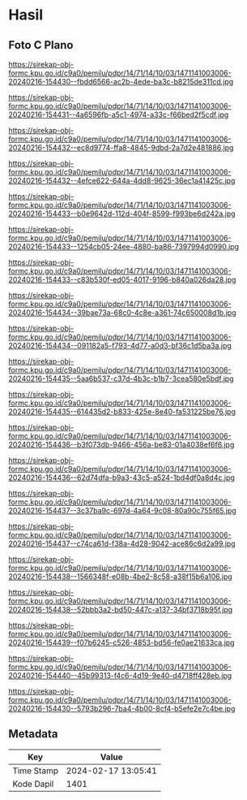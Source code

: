 # Hasil

## Foto C Plano

https://sirekap-obj-formc.kpu.go.id/c9a0/pemilu/pdpr/14/71/14/10/03/1471141003006-20240216-154430--fbdd6566-ac2b-4ede-ba3c-b8215de311cd.jpg

https://sirekap-obj-formc.kpu.go.id/c9a0/pemilu/pdpr/14/71/14/10/03/1471141003006-20240216-154431--4a6596fb-a5c1-4974-a33c-f66bed2f5cdf.jpg

https://sirekap-obj-formc.kpu.go.id/c9a0/pemilu/pdpr/14/71/14/10/03/1471141003006-20240216-154432--ec8d9774-ffa8-4845-9dbd-2a7d2e481886.jpg

https://sirekap-obj-formc.kpu.go.id/c9a0/pemilu/pdpr/14/71/14/10/03/1471141003006-20240216-154432--4efce622-644a-4dd8-9625-36ec1a41425c.jpg

https://sirekap-obj-formc.kpu.go.id/c9a0/pemilu/pdpr/14/71/14/10/03/1471141003006-20240216-154433--b0e9642d-112d-404f-8599-f993be6d242a.jpg

https://sirekap-obj-formc.kpu.go.id/c9a0/pemilu/pdpr/14/71/14/10/03/1471141003006-20240216-154433--1254cb05-24ee-4880-ba86-7397994d0990.jpg

https://sirekap-obj-formc.kpu.go.id/c9a0/pemilu/pdpr/14/71/14/10/03/1471141003006-20240216-154433--c83b530f-ed05-4017-9196-b840a026da28.jpg

https://sirekap-obj-formc.kpu.go.id/c9a0/pemilu/pdpr/14/71/14/10/03/1471141003006-20240216-154434--39bae73a-68c0-4c8e-a361-74c650008d1b.jpg

https://sirekap-obj-formc.kpu.go.id/c9a0/pemilu/pdpr/14/71/14/10/03/1471141003006-20240216-154434--091182a5-f793-4d77-a0d3-bf36c1d5ba3a.jpg

https://sirekap-obj-formc.kpu.go.id/c9a0/pemilu/pdpr/14/71/14/10/03/1471141003006-20240216-154435--5aa6b537-c37d-4b3c-b1b7-3cea580e5bdf.jpg

https://sirekap-obj-formc.kpu.go.id/c9a0/pemilu/pdpr/14/71/14/10/03/1471141003006-20240216-154435--614435d2-b833-425e-8e40-fa531225be76.jpg

https://sirekap-obj-formc.kpu.go.id/c9a0/pemilu/pdpr/14/71/14/10/03/1471141003006-20240216-154436--b3f073db-9466-456a-be83-01a4038ef6f6.jpg

https://sirekap-obj-formc.kpu.go.id/c9a0/pemilu/pdpr/14/71/14/10/03/1471141003006-20240216-154436--62d74dfa-b9a3-43c5-a524-1bd4df0a8d4c.jpg

https://sirekap-obj-formc.kpu.go.id/c9a0/pemilu/pdpr/14/71/14/10/03/1471141003006-20240216-154437--3c37ba9c-697d-4a64-9c08-80a90c755f65.jpg

https://sirekap-obj-formc.kpu.go.id/c9a0/pemilu/pdpr/14/71/14/10/03/1471141003006-20240216-154437--c74ca61d-f38a-4d28-9042-ace86c6d2a99.jpg

https://sirekap-obj-formc.kpu.go.id/c9a0/pemilu/pdpr/14/71/14/10/03/1471141003006-20240216-154438--1566348f-e08b-4be2-8c58-a38f15b6a106.jpg

https://sirekap-obj-formc.kpu.go.id/c9a0/pemilu/pdpr/14/71/14/10/03/1471141003006-20240216-154438--52bbb3a2-bd50-447c-a137-34bf3718b95f.jpg

https://sirekap-obj-formc.kpu.go.id/c9a0/pemilu/pdpr/14/71/14/10/03/1471141003006-20240216-154439--f07b6245-c526-4853-bd56-fe0ae21633ca.jpg

https://sirekap-obj-formc.kpu.go.id/c9a0/pemilu/pdpr/14/71/14/10/03/1471141003006-20240216-154440--45b99313-f4c6-4d19-9e40-d4718ff428eb.jpg

https://sirekap-obj-formc.kpu.go.id/c9a0/pemilu/pdpr/14/71/14/10/03/1471141003006-20240216-154430--5793b296-7ba4-4b00-8cf4-b5efe2e7c4be.jpg


## Metadata

| Key        | Value               |
| ---------- | ------------------- |
| Time Stamp | 2024-02-17 13:05:41 |
| Kode Dapil | 1401                |



